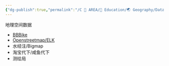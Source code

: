 ```yaml
---
{"dg-publish":true,"permalink":"/C 📔 AREA/📖 Education/🌏 Geography/Data Tpye/SHP/","title":"SHP 地理空间数据","noteIcon":"stone","created":"2025-08-16T13:55:22.794+08:00","updated":"2024-11-05T23:56:13.330+08:00"}
---
```


地理空间数据
-   [BBBike](https://extract.bbbike.org/)  
-   [Openstreetmap/ELK](https://www.openstreetmap.org/#map=6/32.008/114.565)  
-   水经注/Bigmap  
-   淘宝代下/咸鱼代下  
-   测绘局  